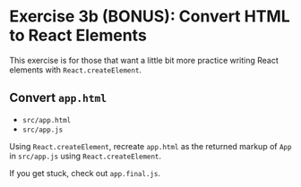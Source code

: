 # Exercise 3b (BONUS): Convert HTML to React Elements

This exercise is for those that want a little bit more practice writing React elements with `React.createElement`.

## Convert `app.html`

- `src/app.html`
- `src/app.js`

Using `React.createElement`, recreate `app.html` as the returned markup of `App` in `src/app.js` using `React.createElement`.

If you get stuck, check out `app.final.js`.
